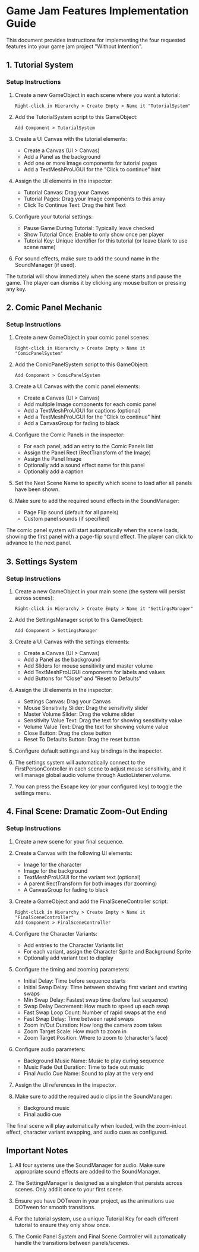 # Game Jam Features Implementation Guide

This document provides instructions for implementing the four requested features into your game jam project "Without Intention".

## 1. Tutorial System

### Setup Instructions

1. Create a new GameObject in each scene where you want a tutorial:
   ```
   Right-click in Hierarchy > Create Empty > Name it "TutorialSystem"
   ```

2. Add the TutorialSystem script to this GameObject:
   ```
   Add Component > TutorialSystem
   ```

3. Create a UI Canvas with the tutorial elements:
   - Create a Canvas (UI > Canvas)
   - Add a Panel as the background
   - Add one or more Image components for tutorial pages
   - Add a TextMeshProUGUI for the "Click to continue" hint

4. Assign the UI elements in the inspector:
   - Tutorial Canvas: Drag your Canvas
   - Tutorial Pages: Drag your Image components to this array
   - Click To Continue Text: Drag the hint Text

5. Configure your tutorial settings:
   - Pause Game During Tutorial: Typically leave checked
   - Show Tutorial Once: Enable to only show once per player
   - Tutorial Key: Unique identifier for this tutorial (or leave blank to use scene name)

6. For sound effects, make sure to add the sound name in the SoundManager (if used).

The tutorial will show immediately when the scene starts and pause the game. The player can dismiss it by clicking any mouse button or pressing any key.

## 2. Comic Panel Mechanic

### Setup Instructions

1. Create a new GameObject in your comic panel scenes:
   ```
   Right-click in Hierarchy > Create Empty > Name it "ComicPanelSystem"
   ```

2. Add the ComicPanelSystem script to this GameObject:
   ```
   Add Component > ComicPanelSystem
   ```

3. Create a UI Canvas with the comic panel elements:
   - Create a Canvas (UI > Canvas)
   - Add multiple Image components for each comic panel
   - Add a TextMeshProUGUI for captions (optional)
   - Add a TextMeshProUGUI for the "Click to continue" hint
   - Add a CanvasGroup for fading to black

4. Configure the Comic Panels in the inspector:
   - For each panel, add an entry to the Comic Panels list
   - Assign the Panel Rect (RectTransform of the Image)
   - Assign the Panel Image
   - Optionally add a sound effect name for this panel
   - Optionally add a caption

5. Set the Next Scene Name to specify which scene to load after all panels have been shown.

6. Make sure to add the required sound effects in the SoundManager:
   - Page Flip sound (default for all panels)
   - Custom panel sounds (if specified)

The comic panel system will start automatically when the scene loads, showing the first panel with a page-flip sound effect. The player can click to advance to the next panel.

## 3. Settings System

### Setup Instructions

1. Create a new GameObject in your main scene (the system will persist across scenes):
   ```
   Right-click in Hierarchy > Create Empty > Name it "SettingsManager"
   ```

2. Add the SettingsManager script to this GameObject:
   ```
   Add Component > SettingsManager
   ```

3. Create a UI Canvas with the settings elements:
   - Create a Canvas (UI > Canvas)
   - Add a Panel as the background
   - Add Sliders for mouse sensitivity and master volume
   - Add TextMeshProUGUI components for labels and values
   - Add Buttons for "Close" and "Reset to Defaults"

4. Assign the UI elements in the inspector:
   - Settings Canvas: Drag your Canvas
   - Mouse Sensitivity Slider: Drag the sensitivity slider
   - Master Volume Slider: Drag the volume slider
   - Sensitivity Value Text: Drag the text for showing sensitivity value
   - Volume Value Text: Drag the text for showing volume value
   - Close Button: Drag the close button
   - Reset To Defaults Button: Drag the reset button

5. Configure default settings and key bindings in the inspector.

6. The settings system will automatically connect to the FirstPersonController in each scene to adjust mouse sensitivity, and it will manage global audio volume through AudioListener.volume.

7. You can press the Escape key (or your configured key) to toggle the settings menu.

## 4. Final Scene: Dramatic Zoom-Out Ending

### Setup Instructions

1. Create a new scene for your final sequence.

2. Create a Canvas with the following UI elements:
   - Image for the character
   - Image for the background
   - TextMeshProUGUI for the variant text (optional)
   - A parent RectTransform for both images (for zooming)
   - A CanvasGroup for fading to black

3. Create a GameObject and add the FinalSceneController script:
   ```
   Right-click in Hierarchy > Create Empty > Name it "FinalSceneController"
   Add Component > FinalSceneController
   ```

4. Configure the Character Variants:
   - Add entries to the Character Variants list
   - For each variant, assign the Character Sprite and Background Sprite
   - Optionally add variant text to display

5. Configure the timing and zooming parameters:
   - Initial Delay: Time before sequence starts
   - Initial Swap Delay: Time between showing first variant and starting swaps
   - Min Swap Delay: Fastest swap time (before fast sequence)
   - Swap Delay Decrement: How much to speed up each swap
   - Fast Swap Loop Count: Number of rapid swaps at the end
   - Fast Swap Delay: Time between rapid swaps
   - Zoom In/Out Duration: How long the camera zoom takes
   - Zoom Target Scale: How much to zoom in
   - Zoom Target Position: Where to zoom to (character's face)

6. Configure audio parameters:
   - Background Music Name: Music to play during sequence
   - Music Fade Out Duration: Time to fade out music
   - Final Audio Cue Name: Sound to play at the very end

7. Assign the UI references in the inspector.

8. Make sure to add the required audio clips in the SoundManager:
   - Background music
   - Final audio cue

The final scene will play automatically when loaded, with the zoom-in/out effect, character variant swapping, and audio cues as configured.

## Important Notes

1. All four systems use the SoundManager for audio. Make sure appropriate sound effects are added to the SoundManager.

2. The SettingsManager is designed as a singleton that persists across scenes. Only add it once to your first scene.

3. Ensure you have DOTween in your project, as the animations use DOTween for smooth transitions.

4. For the tutorial system, use a unique Tutorial Key for each different tutorial to ensure they only show once.

5. The Comic Panel System and Final Scene Controller will automatically handle the transitions between panels/scenes.
